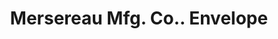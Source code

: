 ---
doi: 10.7916/D8T4556H
date_other: '1894'
date_other_textual: '1894'
form: printed ephemera
genre:
- Envelopes
name:
- Mersereau Mfg. Co.
object_in_context_url: https://biggert.cul.columbia.edu/items/view/ave_biggert_00860
subject_hierarchical_geographic:
- New York, New York, United States
subject_name:
- Mersereau Mfg. Co.
title: Mersereau Mfg. Co.. Envelope
sort_title: Mersereau Mfg. Co.. Envelope
call_number: ave_biggert_00860
coordinates:
- 40.69277777777778,-73.99027777777778
pid: ave_biggert_00860
identifiers: ave_biggert_00860
thumbnail: https://derivativo-2.library.columbia.edu/iiif/2/ldpd:345954/full/!256,256/0/native.jpg
permalink: "/items/ave_biggert_00860/"
layout: iiif-image-page
---